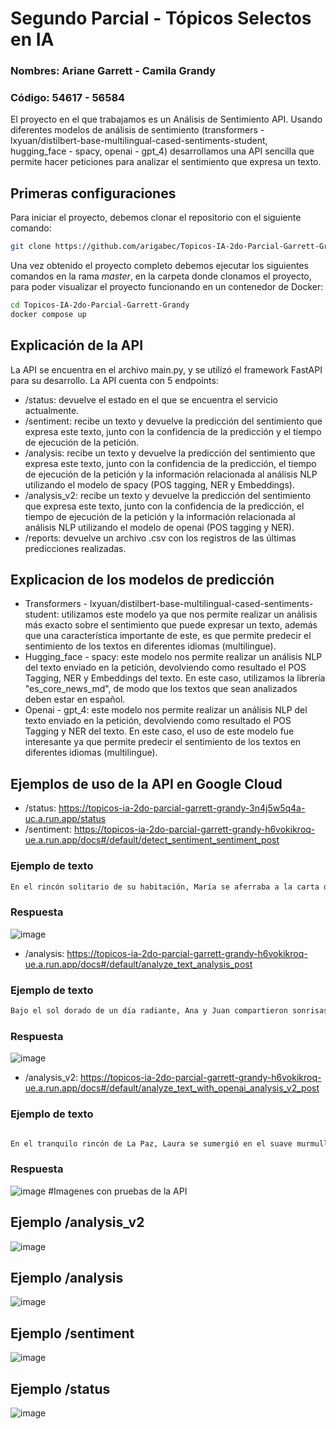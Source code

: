 # Segundo Parcial - Tópicos Selectos en IA

### Nombres: Ariane Garrett - Camila Grandy
### Código: 54617 - 56584

El proyecto en el que trabajamos es un Análisis de Sentimiento API. Usando diferentes modelos de análisis de sentimiento
(transformers - lxyuan/distilbert-base-multilingual-cased-sentiments-student, hugging_face - spacy, openai - gpt_4)
desarrollamos una API sencilla que permite hacer peticiones para analizar el sentimiento que expresa un texto.

## Primeras configuraciones
Para iniciar el proyecto, debemos clonar el repositorio con el siguiente comando:

```bash
git clone https://github.com/arigabec/Topicos-IA-2do-Parcial-Garrett-Grandy.git
```
Una vez obtenido el proyecto completo debemos ejecutar los siguientes comandos en la rama *master*, en la carpeta donde 
clonamos el proyecto,
para poder visualizar el proyecto funcionando en un contenedor de Docker:

```bash
cd Topicos-IA-2do-Parcial-Garrett-Grandy
docker compose up
```

## Explicación de la API
La API se encuentra en el archivo main.py, y se utilizó el framework FastAPI para su desarrollo. La API cuenta con 5 endpoints:

- /status: devuelve el estado en el que se encuentra el servicio actualmente.
- /sentiment: recibe un texto y devuelve la predicción del sentimiento que expresa este texto, junto con la confidencia 
de la predicción y el tiempo de ejecución de la petición.
- /analysis: recibe un texto y devuelve la predicción del sentimiento que expresa este texto, junto con la confidencia
de la predicción, el tiempo de ejecución de la petición y la información relacionada al análisis NLP utilizando el modelo
de spacy (POS tagging, NER y Embeddings).
- /analysis_v2: recibe un texto y devuelve la predicción del sentimiento que expresa este texto, junto con la confidencia
de la predicción, el tiempo de ejecución de la petición y la información relacionada al análisis NLP utilizando el modelo
de openai (POS tagging y NER).
- /reports: devuelve un archivo .csv con los registros de las últimas predicciones realizadas.

## Explicacion de los modelos de predicción
- Transformers - lxyuan/distilbert-base-multilingual-cased-sentiments-student: utilizamos este modelo ya que nos permite
realizar un análisis más exacto sobre el sentimiento que puede expresar un texto, además que una característica importante
de este, es que permite predecir el sentimiento de los textos en diferentes idiomas (multilingue).
- Hugging_face - spacy: este modelo nos permite realizar un análisis NLP del texto enviado en la petición, devolviendo como 
resultado el POS Tagging, NER y Embeddings del texto. En este caso, utilizamos la librería "es_core_news_md", de modo que 
los textos que sean analizados deben estar en español.
- Openai - gpt_4: este modelo nos permite realizar un análisis NLP del texto enviado en la petición, devolviendo como 
resultado el POS Tagging y NER del texto. En este caso, el uso de este modelo fue interesante ya que permite predecir el
sentimiento de los textos en diferentes idiomas (multilingue).

## Ejemplos de uso de la API en Google Cloud
- /status: https://topicos-ia-2do-parcial-garrett-grandy-3n4j5w5q4a-uc.a.run.app/status
- /sentiment: https://topicos-ia-2do-parcial-garrett-grandy-h6vokikroq-ue.a.run.app/docs#/default/detect_sentiment_sentiment_post
### Ejemplo de texto 
```bash
En el rincón solitario de su habitación, María se aferraba a la carta desgastada que alguna vez olió a su amor perdido. Las lágrimas se deslizaban silenciosamente por sus mejillas mientras la nostalgia invadía su corazón. El tic-tac del reloj resonaba en la quietud, recordándole que el tiempo avanzaba sin piedad. En la penumbra, susurros de recuerdos se mezclaban con el suspiro del viento que golpeaba la ventana entreabierta. Afuera, la lluvia caía como lágrimas del cielo, reflejando el lamento que su alma callaba. El eco de un adiós no pronunciado resonaba en cada rincón, dejando a María perdida en un mar de despedidas no dichas.
```
### Respuesta
 ![image](ejemplo6.png)
- /analysis: https://topicos-ia-2do-parcial-garrett-grandy-h6vokikroq-ue.a.run.app/docs#/default/analyze_text_analysis_post
### Ejemplo de texto 
```bash
Bajo el sol dorado de un día radiante, Ana y Juan compartieron sonrisas y susurros en un parque lleno de promesas. Entre risas y complicidad, descubrieron que la felicidad reside en los pequeños momentos compartidos. Con el atardecer como testigo, decidieron caminar juntos hacia un futuro donde el amor tejiera cada capítulo de sus vidas.
```
### Respuesta
 ![image](ejemplo5.png)
- /analysis_v2: https://topicos-ia-2do-parcial-garrett-grandy-h6vokikroq-ue.a.run.app/docs#/default/analyze_text_with_openai_analysis_v2_post
### Ejemplo de texto 
```bash

En el tranquilo rincón de La Paz, Laura se sumergió en el suave murmullo de la naturaleza que abrazaba la ciudad. Los colores suaves del amanecer pintaban el cielo mientras ella paseaba por las calles adoquinadas, sintiendo la armonía en cada paso. Rodeada de serenidad, Laura encontró en ese instante la dicha simple de estar en el momento presente, donde el silencio hablaba más alto que cualquier preocupación. En La Paz alegre, la felicidad se revelaba en la calma, y Laura abrazó ese regalo con gratitud.
```
### Respuesta
 ![image](ejemplo7.png)
#Imagenes con pruebas de la API
## Ejemplo /analysis_v2 
![image](ejemploanalysis.png)
## Ejemplo /analysis
![image](ejemplo2.png)
## Ejemplo /sentiment
![image](ejemplo3.png)
## Ejemplo /status
![image](ejemplo4.png)
